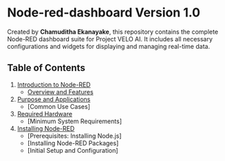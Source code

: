 # Node-red-dashboard **Version 1.0**

<a name="top"></a>

Created by **Chamuditha Ekanayake**, this repository contains the complete Node-RED dashboard suite for Project VELO AI. It includes all necessary configurations and widgets for displaying and managing real-time data.

## Table of Contents
1. [Introduction to Node-RED](#flashing-the-orin-nx)
    - [Overview and Features](#from-terminal)
2. [Purpose and Applications](#automatic-device-set-up-order)
    - [Common Use Cases]
3. [Required Hardware](#manual-device-set-up-order)
    - [Minimum System Requirements]
4. [Installing Node-RED](#project-velo-github-set-up)
    - [Prerequisites: Installing Node.js]
    - [Installing Node-RED Packages]
    - [Initial Setup and Configuration]
